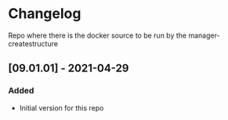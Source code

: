 # Changelog
Repo where there is the docker source to be run by the manager-createstructure

## [09.01.01] - 2021-04-29
### Added
- Initial version for this repo
